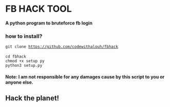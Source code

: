 # FB HACK TOOL
<strong> A python program to bruteforce fb login </strong>

### how to install?
<code>git clone https://github.com/codewithalouh/fbhack </code> <br>
<code>cd fbhack </code> <br>
<code>chmod +x setup py</code> <br>
<code>python3 setup.py</code><br>

#### Note: <b>I am not responsible for any damages cause by this script to you or anyone else. </b>
 
## Hack the planet!
